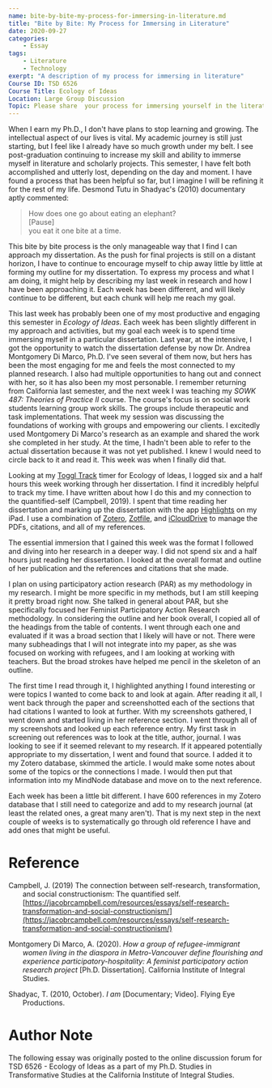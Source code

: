 ```yaml
---
name: bite-by-bite-my-process-for-immersing-in-literature.md
title: "Bite by Bite: My Process for Immersing in Literature"
date: 2020-09-27
categories:
    - Essay
tags:
    - Literature
    - Technology
exerpt: "A description of my process for immersing in literature"
Course ID: TSD 6526  
Course Title: Ecology of Ideas  
Location: Large Group Discussion  
Topic: Please share  your process for immersing yourself in the literature . Do you have any tips to share? Are you encountering any challenges?  
---
```


When I earn my Ph.D., I don't have plans to stop learning and growing. The intellectual aspect of our lives is vital. My academic journey is still just starting, but I feel like I already have so much growth under my belt. I see post-graduation continuing to increase my skill and ability to immerse myself in literature and scholarly projects. This semester, I have felt both accomplished and utterly lost, depending on the day and moment.  I have found a process that has been helpful so far, but I imagine I will be refining it for the rest of my life. Desmond Tutu in Shadyac's (2010) documentary aptly commented:

> How does one go about eating an elephant?  
> [Pause]  
> you eat it one bite at a time.  

This bite by bite process is the only manageable way that I find I can approach my dissertation. As the push for final projects is still on a distant horizon, I have to continue to encourage myself to chip away little by little at forming my outline for my dissertation. To express my process and what I am doing, it might help by describing my last week in research and how I have been approaching it. Each week has been different, and will likely continue to be different, but each chunk will help me reach my goal. 

This last week has probably been one of my most productive and engaging this semester in _Ecology of Ideas_.  Each week has been slightly different in my approach and activities, but my goal each week is to spend time immersing myself in a particular dissertation. Last year, at the intensive, I got the opportunity to watch the dissertation defense by now Dr. Andrea Montgomery Di Marco, Ph.D. I've seen several of them now, but hers has been the most engaging for me and feels the most connected to my planned research. I also had multiple opportunities to hang out and connect with her, so it has also been my most personable. I remember returning from California last semester, and the next week I was teaching my _SOWK 487: Theories of Practice II_ course. The course's focus is on social work students learning group work skills. The groups include therapeutic and task implementations. That week my session was discussing the foundations of working with groups and empowering our clients. I excitedly used Montgomery Di Marco's research as an example and shared the work she completed in her study. At the time, I hadn't been able to refer to the actual dissertation because it was not yet published. I knew I would need to circle back to it and read it. This week was when I finally did that. 

Looking at my [Toggl Track](https://toggl.com/track/) timer for Ecology of Ideas, I logged six and a half hours this week working through her dissertation. I find it incredibly helpful to track my time. I have written about how I do this and my connection to the quantified-self (Campbell, 2019). I spent that time reading her dissertation and marking up the dissertation with the app [Highlights](https://highlightsapp.net/features/) on my iPad. I use a combination of [Zotero](https://www.zotero.org/), [Zotfile](http://zotfile.com/), and [iCloudDrive](https://support.apple.com/en-us/HT204025) to manage the PDFs, citations, and all of my references. 

The essential immersion that I gained this week was the format I followed and diving into her research in a deeper way. I did not spend six and a half hours just reading her dissertation. I looked at the overall format and outline of her publication and the references and citations that she made. 

 I plan on using participatory action research (PAR) as my methodology in my research. I might be more specific in my methods, but I am still keeping it pretty broad right now. She talked in general about PAR, but she specifically focused her Feminist Participatory Action Research methodology. In considering the outline and her book overall, I copied all of the headings from the table of contents. I went through each one and evaluated if it was a broad section that I likely will have or not. There were many subheadings that I will not integrate into my paper, as she was focused on working with refugees, and I am looking at working with teachers. But the broad strokes have helped me pencil in the skeleton of an outline.

The first time I read through it, I highlighted anything I found interesting or were topics I wanted to come back to and look at again. After reading it all, I went back through the paper and screenshotted each of the sections that had citations I wanted to look at further. With my screenshots gathered, I went down and started living in her reference section. I went through all of my screenshots and looked up each reference entry. My first task in screening out references was to look at the title, author, journal. I was looking to see if it seemed relevant to my research. If it appeared potentially appropriate to my dissertation, I went and found that source. I added it to my Zotero database, skimmed the article. I would make some notes about some of the topics or the connections I made. I would then put that information into my MindNode database and move on to the next reference.

Each week has been a little bit different. I have 600 references in my Zotero database that I still need to categorize and add to my research journal (at least the related ones, a great many aren't). That is my next step in the next couple of weeks is to systematically go through old reference I have and add ones that might be useful. 

# Reference

<div style="margin: 0 0 0 2em; text-indent: -2em;" markdown="1">

Campbell, J. (2019) The connection between self-research, transformation, and social constructionism: The quantified self. [https://jacobrcampbell.com/resources/essays/self-research-transformation-and-social-constructionism/](https://jacobrcampbell.com/resources/essays/self-research-transformation-and-social-constructionism/)

Montgomery Di Marco, A. (2020). _How a group of refugee-immigrant women living in the diaspora in Metro-Vancouver define flourishing and experience participatory-hospitality: A feminist participatory action research project_ [Ph.D. Dissertation]. California Institute of Integral Studies.

Shadyac, T. (2010, October). _I am_ [Documentary; Video]. Flying Eye Productions.

</div>

# Author Note

The following essay was originally posted to the online discussion forum for TSD 6526 - Ecology of Ideas as a part of my Ph.D. Studies in Transformative Studies at the California Institute of Integral Studies.